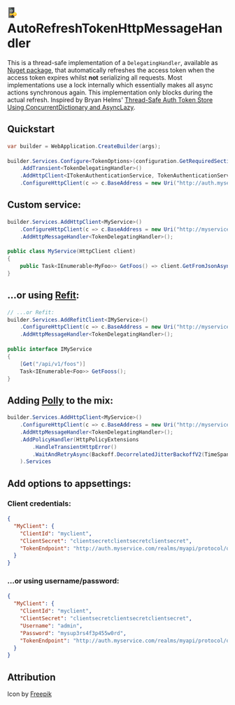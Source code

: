 # ![Logo](https://raw.githubusercontent.com/RobThree/AutoRefreshTokenHttpMessageHandler/main/icon.png) AutoRefreshTokenHttpMessageHandler

This is a thread-safe implementation of a `DelegatingHandler`, available as [Nuget package](https://www.nuget.org/packages/AutoRefreshTokenHttpMessageHandler/), that automatically refreshes the access token when the access token expires whilst **not** serializing all requests. Most implementations use a lock internally which essentially makes all async actions synchronous again. This implementation only blocks during the actual refresh. Inspired by Bryan Helms' [Thread-Safe Auth Token Store Using ConcurrentDictionary and AsyncLazy](https://bryanhelms.com/2021/03/29/thread-safe-auth-token-store-using-concurrentdictionary-and-asynclazy.html).

## Quickstart

```c#
var builder = WebApplication.CreateBuilder(args);

builder.Services.Configure<TokenOptions>(configuration.GetRequiredSection("MyClient"))
    .AddTransient<TokenDelegatingHandler>()
    .AddHttpClient<ITokenAuthenticationService, TokenAuthenticationService>()
    .ConfigureHttpClient(c => c.BaseAddress = new Uri("http://auth.myservice.com")).Services
```

## Custom service:
```c#
builder.Services.AddHttpClient<MyService>()
    .ConfigureHttpClient(c => c.BaseAddress = new Uri("http://myservice.com"))
    .AddHttpMessageHandler<TokenDelegatingHandler>();

public class MyService(HttpClient client)
{
    public Task<IEnumerable<MyFoo>> GetFoos() => client.GetFromJsonAsync<IEnumerable<Foo>>("/api/v1/foos");
}
```

## ...or using [Refit](https://github.com/reactiveui/refit):
```c#
// ...or Refit:
builder.Services.AddRefitClient<IMyService>()
    .ConfigureHttpClient(c => c.BaseAddress = new Uri("http://myservice.com"))
    .AddHttpMessageHandler<TokenDelegatingHandler>();

public interface IMyService
{
    [Get("/api/v1/foos")]
    Task<IEnumerable<Foo>> GetFooss();
}
```

## Adding [Polly](https://www.thepollyproject.org/) to the mix:
```c#
builder.Services.AddHttpClient<MyService>()
    .ConfigureHttpClient(c => c.BaseAddress = new Uri("http://myservice.com"))
    .AddHttpMessageHandler<TokenDelegatingHandler>();
    .AddPolicyHandler(HttpPolicyExtensions
        .HandleTransientHttpError()
        .WaitAndRetryAsync(Backoff.DecorrelatedJitterBackoffV2(TimeSpan.FromSeconds(1), 3))
    ).Services
```
## Add options to appsettings:

### Client credentials:
```json
{
  "MyClient": {
    "ClientId": "myclient",
    "ClientSecret": "clientsecretclientsecretclientsecret",
    "TokenEndpoint": "http://auth.myservice.com/realms/myapi/protocol/openid-connect/token"
  }
}
```

### ...or using username/password:
```json
{
  "MyClient": {
    "ClientId": "myclient",
    "ClientSecret": "clientsecretclientsecretclientsecret",
    "Username": "admin",
    "Password": "mysup3rs4f3p455w0rd",
    "TokenEndpoint": "http://auth.myservice.com/realms/myapi/protocol/openid-connect/token"
  }
}
```

## Attribution

Icon by [Freepik](https://www.freepik.com/icon/key_908229)